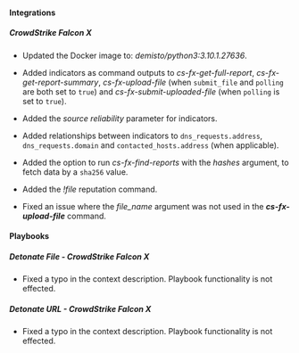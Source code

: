 
#### Integrations
##### CrowdStrike Falcon X
- Updated the Docker image to: *demisto/python3:3.10.1.27636*.

- Added indicators as command outputs to *cs-fx-get-full-report*, *cs-fx-get-report-summary*, *cs-fx-upload-file* (when `submit_file` and `polling` are both set to `true`) and *cs-fx-submit-uploaded-file* (when `polling` is set to `true`).
- Added the *source reliability* parameter for indicators.
- Added relationships between indicators to `dns_requests.address`, `dns_requests.domain` and `contacted_hosts.address` (when applicable).
- Added the option to run *cs-fx-find-reports* with the *hashes* argument, to fetch data by a `sha256` value.
- Added the *!file* reputation command.
- Fixed an issue where the *file_name* argument was not used in the ***cs-fx-upload-file*** command.

#### Playbooks
##### Detonate File - CrowdStrike Falcon X
- Fixed a typo in the context description. Playbook functionality is not effected.

##### Detonate URL - CrowdStrike Falcon X
- Fixed a typo in the context description. Playbook functionality is not effected.
